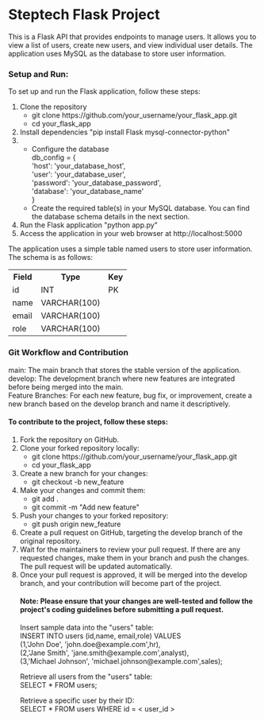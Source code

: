 <h1>Steptech Flask Project</h1>
<p>This is a Flask API that provides endpoints to manage users. It allows you to view a list of users, create new
        users, and view individual user details. The application uses MySQL as the database to store user information.
</p>


<h3>Setup and Run:</h3>
    <p></p>To set up and run the Flask application, follow these steps:</p>
    <ol>
        <li>Clone the repository<br>
            <ul><li>git clone https://github.com/your_username/your_flask_app.git</li>
            <li>cd your_flask_app</li>
        </ul></l1>
        <li>Install dependencies "pip install Flask mysql-connector-python"
            
</li>
        <li>
            <ul>
                <li>Configure the database<br>
                    db_config = {<br>
                    'host': 'your_database_host',<br>
                    'user': 'your_database_user',<br>
                    'password': 'your_database_password',<br>
                    'database': 'your_database_name'<br>
                    }</li>
                <li>Create the required table(s) in your MySQL database. You can find the database schema details in the
                    next section.</li>
            </ul>
        </li>

<li> Run the Flask application 
            "python app.py"</li>
        <li> Access the application in your web browser at http://localhost:5000</li>
    </ol>
    <p>The application uses a simple table named users to store user information. The schema is as follows:</p>
    <table>
        <tr>
            <th>Field</th>
            <th>Type</th>
            <th>Key</th>
        </tr>
        <tr>
            <td>id</td>
            <td>INT</td>
            <td>PK</td>
        </tr>
        <tr>
            <td>name</td>
            <td>VARCHAR(100)</td>
            <td></td>
        </tr>
        <tr>
            <td>email</td>
            <td>VARCHAR(100)</td>
            <td></td>
        </tr>
        <tr>
            <td>role</td>
            <td>VARCHAR(100)</td>
            <td></td>
        </tr>
    </table>


<h3>Git Workflow and Contribution</h3>

<p>main: The main branch that stores the stable version of the application.<br>
        develop: The development branch where new features are integrated before being merged into the main.<br>
        Feature Branches: For each new feature, bug fix, or improvement, create a new branch based on the develop branch
        and name it descriptively.</p>

<h4>To contribute to the project, follow these steps:</h4>

<ol>
        <li>Fork the repository on GitHub.</li>
        <li>Clone your forked repository locally:<br>
            <ul>
                <li>git clone https://github.com/your_username/your_flask_app.git</li>
                <li>cd your_flask_app</li>
            </ul>
        </li>
        <li> Create a new branch for your changes:<br>
            <ul>
                <li>git checkout -b new_feature</li>
            </ul>
        </li>
        <li> Make your changes and commit them:<br>
            <ul>
                <li>git add .</li>
                <li>git commit -m "Add new feature"</li>
            </ul>
        </li>
        <li>Push your changes to your forked repository:<br>
            <ul>
                <li>
                    git push origin new_feature</li>
            </ul>
        </li>
        <li>Create a pull request on GitHub, targeting the develop branch of the original repository.</li>

<li>Wait for the maintainers to review your pull request. If there are any requested changes, make them in your
        branch and push the changes. The pull request will be updated automatically.</li>

<li>Once your pull request is approved, it will be merged into the develop branch, and your contribution will
        become part of the project.</li>

<h4 >Note: Please ensure that your changes are well-tested and follow the project's coding guidelines before
        submitting a pull request.</h4>

<p></p>
        Insert sample data into the "users" table:<br>
        INSERT INTO users (id,name, email,role) VALUES<br>
        (1,'John Doe', 'john.doe@example.com',hr),<br>
        (2,'Jane Smith', 'jane.smith@example.com',analyst),<br>
        (3,'Michael Johnson', 'michael.johnson@example.com',sales);<br>
    </p>
    <p>
        Retrieve all users from the "users" table:<br>
        SELECT * FROM users;<br>
    </p>
</p>
        Retrieve a specific user by their ID:<br>
        SELECT * FROM users WHERE id = &lt; user_id &gt;<br>
        </p>
